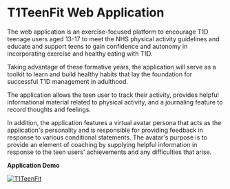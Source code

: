 # T1TeenFit Web Application
The web application is an exercise-focused platform to encourage T1D teenage users aged 13-17 to meet the NHS physical activity guidelines and educate and support teens to gain confidence and autonomy in incorporating exercise and healthy eating with T1D.

Taking advantage of these formative years, the application will serve as a toolkit to learn and build healthy habits that lay the foundation for successful T1D management in adulthood.

The application allows the teen user to track their activity, provides helpful informational material related to physical activity, and a journaling feature to record thoughts and feelings.

In addition, the application features a virtual avatar persona that acts as the application's personality and is responsible for providing feedback in response to various conditional statements. The avatar's purpose is to provide an element of coaching by supplying helpful information in response to the teen users' achievements and any difficulties that arise.

<strong>Application Demo</strong>

[![T1TeenFit](https://www.dropbox.com/s/2tbhzswght7ot7r/WebAppThumbnail.png?dl=0)](https://www.dropbox.com/s/s1ov2jdsh0d8p90/WebApp.mp4?dl=0)

